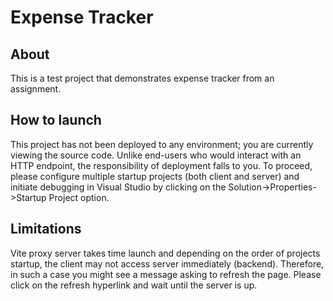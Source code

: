 # Expense Tracker

## About
This is a test project that demonstrates expense tracker from an assignment.

## How to launch
This project has not been deployed to any environment; you are currently viewing the source code. Unlike end-users who would interact with an HTTP endpoint, the responsibility of deployment falls to you. To proceed, please configure multiple startup projects (both client and server) and initiate debugging in Visual Studio by clicking on the Solution->Properties->Startup Project option.

## Limitations
Vite proxy server takes time launch and depending on the order of projects startup, the client may not access server immediately (backend). Therefore, in such a case you might see a message asking to refresh the page. Please click on the refresh hyperlink and wait until the server is up.
